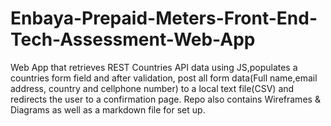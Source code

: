 # Enbaya-Prepaid-Meters-Front-End-Tech-Assessment-Web-App
Web App that retrieves REST Countries API data using JS,populates a countries form field and after validation, post all form data(Full name,email address, country and cellphone number) to a local text file(CSV) and redirects the user to a confirmation page. Repo also contains Wireframes &amp; Diagrams as well as a markdown file for set up.
